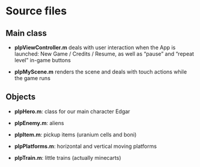 # Source files

## Main class

* **plpViewController.m** deals with user interaction when the App is launched: New Game / Credits / Resume, as well as “pause” and “repeat level” in-game buttons

* **plpMyScene.m** renders the scene and deals with touch actions while the game runs

## Objects

* **plpHero.m**: class for our main character Edgar

* **plpEnemy.m**: aliens

* **plpItem.m**: pickup items (uranium cells and boni)

* **plpPlatforms.m**: horizontal and vertical moving platforms

* **plpTrain.m**: little trains (actually minecarts)

